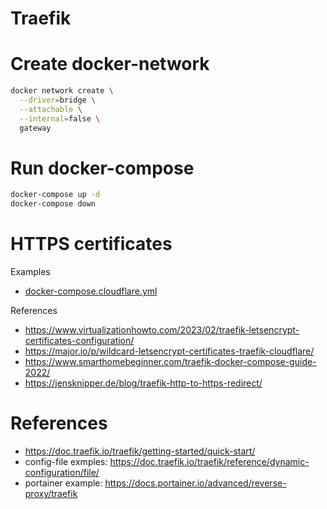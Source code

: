 # Traefik

# Create docker-network
```sh
docker network create \
  --driver=bridge \
  --attachable \
  --internal=false \
  gateway
```


# Run docker-compose
```sh
docker-compose up -d
docker-compose down
```


# HTTPS certificates
Examples
- [docker-compose.cloudflare.yml](./docker-compose.cloudflare.yml)

References
- https://www.virtualizationhowto.com/2023/02/traefik-letsencrypt-certificates-configuration/
- https://major.io/p/wildcard-letsencrypt-certificates-traefik-cloudflare/
- https://www.smarthomebeginner.com/traefik-docker-compose-guide-2022/
- https://jensknipper.de/blog/traefik-http-to-https-redirect/


# References
- https://doc.traefik.io/traefik/getting-started/quick-start/
- config-file exmples: https://doc.traefik.io/traefik/reference/dynamic-configuration/file/
- portainer example: https://docs.portainer.io/advanced/reverse-proxy/traefik
